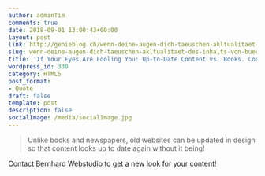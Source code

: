 ```yaml
---
author: adminTim
comments: true
date: 2018-09-01 13:00:43+00:00
layout: post
link: http://genieblog.ch/wenn-deine-augen-dich-taeuschen-akltualitaet-des-inhalts-von-buechern-vs-content-von-websiten/
slug: wenn-deine-augen-dich-taeuschen-akltualitaet-des-inhalts-von-buechern-vs-content-von-websiten
title: 'If Your Eyes Are Fooling You: Up-to-Date Content vs. Books. Content of websites'
wordpress_id: 330
category: HTML5
post_format:
- Quote
draft: false
template: post
description: false
socialImage: /media/socialImage.jpg
---
```




<blockquote>Unlike books and newspapers, old websites can be updated in design so that content looks up to date again without it being!</blockquote>



Contact [Bernhard Webstudio](https://bernhard-webstudio.ch) to get a new look for your content!
